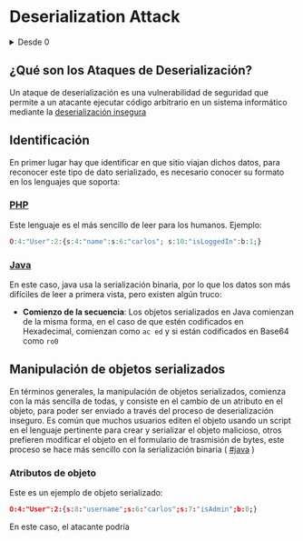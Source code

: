# Deserialization Attack

<details>

<summary>Desde 0</summary>

## ¿Que es la Serialización?

La serialización es el proceso de convertir estructuras de datos (objetos, campos, objetos..) en un formato en el que se pueda enviar y recibir como una secuencia secuencial de bytes.

## ¿Que es la Deserialización?

La deserialización consiste en el proceso de restaurar una secuencia de bytes (datos serializados) a una replica funcional del objeto original.

\--------------------------------------------

<mark style="color:yellow;">**El sitio web puede interactuar con los objetos deserializados**</mark>

\--------------------------------------------

## Deserialización Insegura

La deserialización insegura es cuando un sitio deserializa los datos que vienen del usuario (pueden ser modificados por el usuario). Esto ocurre porque los administradores de TI deserializan los datos del usuario y aplican filtros sobre ellos, esto es totalmente erroneo, partiendo de la base de que nunca se deben de deserializar los datos del usuario, ya que algunos ataques de deserialización ocurren entes de que el objeto sea deserializado

</details>

## ¿Qué son los Ataques de Deserialización?

Un ataque de deserialización es una vulnerabilidad de seguridad que permite a un atacante ejecutar código arbitrario en un sistema informático mediante la [deserialización insegura](deserialization-attack.md#desde-0)

## Identificación

En primer lugar hay que identificar en que sitio viajan dichos datos, para reconocer este tipo de dato serializado, es necesario conocer su formato en los lenguajes que soporta:

### [PHP](https://portswigger.net/web-security/deserialization/exploiting#php-serialization-format)

Este lenguaje es el más sencillo de leer para los humanos. Ejemplo:

```php
O:4:"User":2:{s:4:"name":s:6:"carlos"; s:10:"isLoggedIn":b:1;}
```

### [Java](https://portswigger.net/web-security/deserialization/exploiting#java-serialization-format)

En este caso, java usa la serialización binaria, por lo que los datos son más difíciles de leer a primera vista, pero existen algún truco:

* **Comienzo de la secuencia**: Los objetos serializados en Java comienzan de la misma forma, en el caso de que estén codificados en Hexadecimal, comienzan como `ac ed` y si están codificados en Base64 como `ro0`&#x20;

## Manipulación de objetos serializados

En términos generales, la manipulación de objetos serializados, comienza con la más sencilla de todas, y consiste en el cambio de un atributo en el objeto, para poder ser enviado a través del proceso de deserialización inseguro. Es común que muchos usuarios editen el objeto usando un script en el lenguaje pertinente para crear y serializar el objeto malicioso, otros prefieren modificar el objeto en el formulario de trasmisión de bytes, este proceso se hace más sencillo con la serialización binaria ( [#java](deserialization-attack.md#java "mention") )

### Atributos de objeto

Este es un ejemplo de objeto serializado:

```json
O:4:"User":2:{s:8:"username";s:6:"carlos";s:7:"isAdmin";b:0;}
```

En este caso, el atacante podría&#x20;
